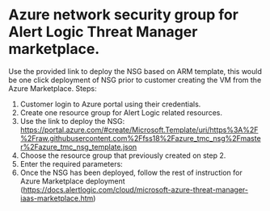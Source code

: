 # Azure network security group for Alert Logic Threat Manager marketplace.

Use the provided link to deploy the NSG based on ARM template, this would be one click deployment of NSG prior to customer creating the VM from the Azure Marketplace.
Steps:
1. Customer login to Azure portal using their credentials.
2. Create one resource group for Alert Logic related resources.
3. Use the link to deploy the NSG: https://portal.azure.com/#create/Microsoft.Template/uri/https%3A%2F%2Fraw.githubusercontent.com%2Ffss18%2Fazure_tmc_nsg%2Fmaster%2Fazure_tmc_nsg_template.json
4. Choose the resource group that previously created on step 2.
5. Enter the required parameters:
6. Once the NSG has been deployed, follow the rest of instruction for Azure Marketplace deployment (https://docs.alertlogic.com/cloud/microsoft-azure-threat-manager-iaas-marketplace.htm)
